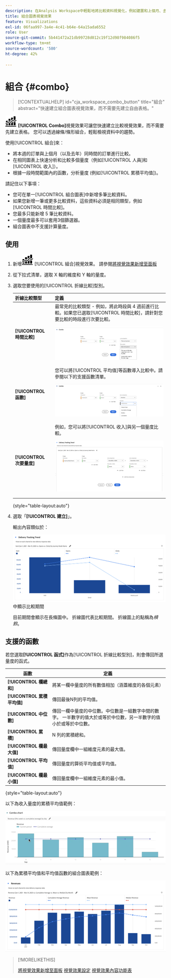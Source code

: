 ```yaml
---
description: 在Analysis Workspace中輕鬆地將比較資料視覺化，例如建置和上個月、去年等的比較資料。
title: 組合圖表視覺效果
feature: Visualizations
exl-id: 06faa997-3a4e-4c41-b64e-64a15ada6552
role: User
source-git-commit: 5b441472a21db99728d012c19f12d98f984086f5
workflow-type: tm+mt
source-wordcount: '580'
ht-degree: 42%

---
```


# 組合 {#combo}

<!-- markdownlint-disable MD034 -->

>[!CONTEXTUALHELP]
>id="cja_workspace_combo_button"
>title="組合"
>abstract="快速建立組合圖表視覺效果，而不需要先建立自由表格。"

<!-- markdownlint-enable MD034 -->


![Comment](/help/assets/icons/ComboChart.svg) **[!UICONTROL Combo]**&#x200B;視覺效果可讓您快速建立比較視覺效果，而不需要先建立表格。 您可以透過線條/條形組合，輕鬆檢視資料中的趨勢。

使用[!UICONTROL 組合]來：

* 將本週的訂單與上個月（以及去年）同時間的訂單進行比較。
* 在相同圖表上快速分析和比較多個量度（例如[!UICONTROL 人員]和[!UICONTROL 收入]）。
* 根據一段時間範圍內的函數，分析量度 (例如[!UICONTROL 累積平均值])。

請記住以下事項：

* 您可在單一[!UICONTROL 組合圖表]中新增多筆比較資料。
* 如果您新增一筆或更多比較資料，這些資料必須是相同類型，例如[!UICONTROL 時間比較]。
* 您最多只能新增 5 筆比較資料。
* 一個量度最多可以套用3個篩選器。
* 組合圖表中不支援計算量度。

## 使用

1. 新增![註解](/help/assets/icons/ComboChart.svg) [!UICONTROL 組合]視覺效果。 請參閱[將視覺效果新增至面板](freeform-analysis-visualizations.md#add-visualizations-to-a-panel)

1. 從下拉式清單，選取 X 軸的維度和 Y 軸的量度。

1. 選取您要使用的[!UICONTROL 折線比較]型別。

   | 折線比較類型 | 定義 |
   | --- | --- |
   | **[!UICONTROL 時間比較]** | 最常見的比較類型 - 例如，將此時段與 4 週前進行比較。如果您已選取[!UICONTROL 時間比較]，請針對您要比較的時段進行次要比較。<p>![已選取時間週期與時間週期的次要選取欄位比較。](assets/combo-time-period.png) |
   | **[!UICONTROL 函數]** | 您可以將[!UICONTROL 平均值]等函數導入比較中。請參閱以下的支援函數清單。<p>![LIne比較下拉式功能表，顯示選取的函式以及可用的支援函式清單。](assets/combo-functions.png) |
   | **[!UICONTROL 次要量度]** | 例如，您可以將[!UICONTROL 收入]與另一個量度比較。<p>![比較兩個量度的組合圖表。](assets/combo-2metrics-settings.png) |

   {style="table-layout:auto"}

1. 選取「**[!UICONTROL 建立]**」。

   輸出內容類似於：

   ![組合圖表，在長條圖中顯示目前期間，在折線圖](assets/combo-output.png)中顯示比較期間

   目前期間會顯示在長條圖中。 折線圖代表比較期間。 折線圖上的點稱為&#x200B;*槓鈴*。

## 支援的函數

若您選取&#x200B;**[!UICONTROL 函式]**&#x200B;作為[!UICONTROL 折線比較型別]，則會傳回所選量度的函式。

| 函數 | 定義 |
| --- | --- |
| **[!UICONTROL 欄總和]** | 將某一欄中量度的所有數值相加（涵蓋維度的各個元素） |
| **[!UICONTROL 累積平均值]** | 傳回最後N列的平均值。 |
| **[!UICONTROL 中位數]** | 傳回一欄中量度的中位數。中位數是一組數字中間的數字。 一半數字的值大於或等於中位數，另一半數字的值小於或等於中位數。 |
| **[!UICONTROL 累積]** | N 列的累積總和。 |
| **[!UICONTROL 欄最大值]** | 傳回量度欄中一組維度元素的最大值。 |
| **[!UICONTROL 平均值]** | 傳回量度的算術平均值或平均值。 |
| **[!UICONTROL 欄最小值]** | 傳回量度欄中一組維度元素的最小值。 |

{style="table-layout:auto"}

以下為收入量度的累積平均值範例：

![顯示累積平均值的組合圖表](assets/combo-cumul-avg.png)

以下為累積平均值和平均值函數的組合圖表範例：

![同時顯示累積平均和平均函式的組合圖表。](assets/combo-three-functions.png)

>[!MORELIKETHIS]
>
>[將視覺效果新增至面板](/help/analysis-workspace/visualizations/freeform-analysis-visualizations.md#add-visualizations-to-a-panel)
>[視覺效果設定](/help/analysis-workspace/visualizations/freeform-analysis-visualizations.md#settings)
>[視覺效果內容功能表](/help/analysis-workspace/visualizations/freeform-analysis-visualizations.md#context-menu)
>